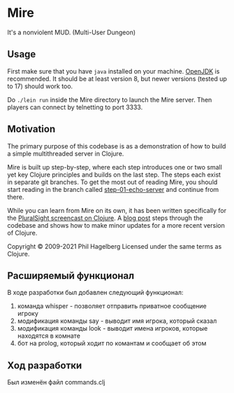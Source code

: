 # Mire

It's a nonviolent MUD. (Multi-User Dungeon)

## Usage

First make sure that you have `java` installed on your
machine. [OpenJDK](https://adoptopenjdk.net) is recommended. It should
be at least version 8, but newer versions (tested up to 17) should work too.

Do `./lein run` inside the Mire directory to launch the Mire
server. Then players can connect by telnetting to port 3333.

## Motivation

The primary purpose of this codebase is as a demonstration of how to
build a simple multithreaded server in Clojure.

Mire is built up step-by-step, where each step introduces one or two
small yet key Clojure principles and builds on the last step. The
steps each exist in separate git branches. To get the most out of
reading Mire, you should start reading in the branch called
[step-01-echo-server](http://github.com/technomancy/mire/tree/01-echo-server)
and continue from there.

While you can learn from Mire on its own, it has been written
specifically for the [PluralSight screencast on
Clojure](https://www.pluralsight.com/courses/functional-programming-clojure).
A [blog post](https://technomancy.us/136) steps through the codebase
and shows how to make minor updates for a more recent version of Clojure.

Copyright © 2009-2021 Phil Hagelberg
Licensed under the same terms as Clojure.

## Расширяемый функционал

В ходе разработки был добавлен следующий функционал:
1. команда whisper - позволяет отправить приватное сообщение игроку
2. модификация команды say - выводит имя игрока, который сказал
3. модификация команды look - выводит имена игроков, которые находятся в комнате
4. бот на prolog, который ходит по комантам и сообщает об этом

## Ход разработки

Был изменён файл commands.clj

